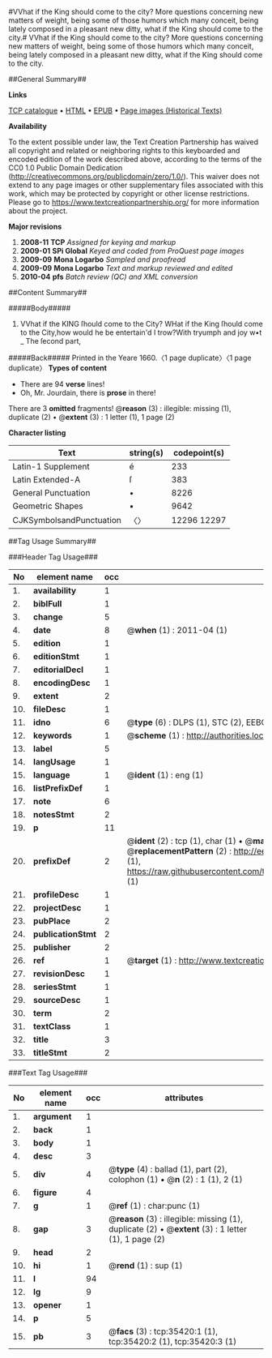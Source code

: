 #VVhat if the King should come to the city? More questions concerning new matters of weight, being some of those humors which many conceit, being lately composed in a pleasant new ditty, what if the King should come to the city.#
VVhat if the King should come to the city? More questions concerning new matters of weight, being some of those humors which many conceit, being lately composed in a pleasant new ditty, what if the King should come to the city.

##General Summary##

**Links**

[TCP catalogue](http://www.ota.ox.ac.uk/tcp/)  • 
[HTML](http://tei.it.ox.ac.uk/tcp/Texts-HTML/free/A65/A65603.html)  • 
[EPUB](http://tei.it.ox.ac.uk/tcp/Texts-EPUB/free/A65/A65603.epub) • 
[Page images (Historical Texts)](https://historicaltexts.jisc.ac.uk/eebo-99830958e)

**Availability**

To the extent possible under law, the Text Creation Partnership has waived all copyright and related or neighboring rights to this keyboarded and encoded edition of the work described above, according to the terms of the CC0 1.0 Public Domain Dedication (http://creativecommons.org/publicdomain/zero/1.0/). This waiver does not extend to any page images or other supplementary files associated with this work, which may be protected by copyright or other license restrictions. Please go to https://www.textcreationpartnership.org/ for more information about the project.

**Major revisions**

1. __2008-11__ __TCP__ *Assigned for keying and markup*
1. __2009-01__ __SPi Global__ *Keyed and coded from ProQuest page images*
1. __2009-09__ __Mona Logarbo__ *Sampled and proofread*
1. __2009-09__ __Mona Logarbo__ *Text and markup reviewed and edited*
1. __2010-04__ __pfs__ *Batch review (QC) and XML conversion*

##Content Summary##

#####Body#####

1. VVhat if the KING ſhould come to the City?
WHat if the King ſhould come to the City,how would he be entertain'd I trow?With tryumph and joy w•t
    _ The ſecond part,

#####Back#####
Printed in the Yeare 1660.〈1 page duplicate〉〈1 page duplicate〉
**Types of content**

  * There are 94 **verse** lines!
  * Oh, Mr. Jourdain, there is **prose** in there!

There are 3 **omitted** fragments! 
 @__reason__ (3) : illegible: missing (1), duplicate (2)  •  @__extent__ (3) : 1 letter (1), 1 page (2)

**Character listing**


|Text|string(s)|codepoint(s)|
|---|---|---|
|Latin-1 Supplement|é|233|
|Latin Extended-A|ſ|383|
|General Punctuation|•|8226|
|Geometric Shapes|▪|9642|
|CJKSymbolsandPunctuation|〈〉|12296 12297|

##Tag Usage Summary##

###Header Tag Usage###

|No|element name|occ|attributes|
|---|---|---|---|
|1.|__availability__|1||
|2.|__biblFull__|1||
|3.|__change__|5||
|4.|__date__|8| @__when__ (1) : 2011-04 (1)|
|5.|__edition__|1||
|6.|__editionStmt__|1||
|7.|__editorialDecl__|1||
|8.|__encodingDesc__|1||
|9.|__extent__|2||
|10.|__fileDesc__|1||
|11.|__idno__|6| @__type__ (6) : DLPS (1), STC (2), EEBO-CITATION (1), PROQUEST (1), VID (1)|
|12.|__keywords__|1| @__scheme__ (1) : http://authorities.loc.gov/ (1)|
|13.|__label__|5||
|14.|__langUsage__|1||
|15.|__language__|1| @__ident__ (1) : eng (1)|
|16.|__listPrefixDef__|1||
|17.|__note__|6||
|18.|__notesStmt__|2||
|19.|__p__|11||
|20.|__prefixDef__|2| @__ident__ (2) : tcp (1), char (1)  •  @__matchPattern__ (2) : ([0-9\-]+):([0-9IVX]+) (1), (.+) (1)  •  @__replacementPattern__ (2) : http://eebo.chadwyck.com/downloadtiff?vid=$1&page=$2 (1), https://raw.githubusercontent.com/textcreationpartnership/Texts/master/tcpchars.xml#$1 (1)|
|21.|__profileDesc__|1||
|22.|__projectDesc__|1||
|23.|__pubPlace__|2||
|24.|__publicationStmt__|2||
|25.|__publisher__|2||
|26.|__ref__|1| @__target__ (1) : http://www.textcreationpartnership.org/docs/. (1)|
|27.|__revisionDesc__|1||
|28.|__seriesStmt__|1||
|29.|__sourceDesc__|1||
|30.|__term__|2||
|31.|__textClass__|1||
|32.|__title__|3||
|33.|__titleStmt__|2||


###Text Tag Usage###

|No|element name|occ|attributes|
|---|---|---|---|
|1.|__argument__|1||
|2.|__back__|1||
|3.|__body__|1||
|4.|__desc__|3||
|5.|__div__|4| @__type__ (4) : ballad (1), part (2), colophon (1)  •  @__n__ (2) : 1 (1), 2 (1)|
|6.|__figure__|4||
|7.|__g__|1| @__ref__ (1) : char:punc (1)|
|8.|__gap__|3| @__reason__ (3) : illegible: missing (1), duplicate (2)  •  @__extent__ (3) : 1 letter (1), 1 page (2)|
|9.|__head__|2||
|10.|__hi__|1| @__rend__ (1) : sup (1)|
|11.|__l__|94||
|12.|__lg__|9||
|13.|__opener__|1||
|14.|__p__|5||
|15.|__pb__|3| @__facs__ (3) : tcp:35420:1 (1), tcp:35420:2 (1), tcp:35420:3 (1)|
